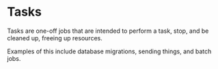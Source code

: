 # Tasks

Tasks are one-off jobs that are intended to perform a task, stop, and be cleaned up, freeing up resources.

Examples of this include database migrations, sending things, and batch jobs.

